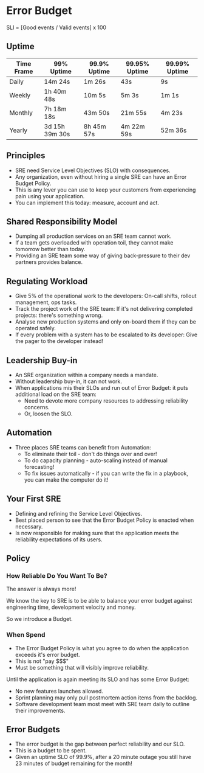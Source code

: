 # Error Budget

<!--
https://app.pluralsight.com/library/courses/allthetalks-session-41/table-of-contents
-->

SLI = [Good events / Valid events] x 100

## Uptime

| Time Frame | 99% Uptime     | 99.9% Uptime | 99.95% Uptime | 99.99% Uptime |
| ---------- | -------------- | ------------ | ------------- | ------------- |
| Daily      | 14m 24s        | 1m 26s       | 43s           | 9s            |
| Weekly     | 1h 40m 48s     | 10m 5s       | 5m 3s         | 1m 1s         |
| Monthly    | 7h 18m 18s     | 43m 50s      | 21m 55s       | 4m 23s        |
| Yearly     | 3d 15h 39m 30s | 8h 45m 57s   | 4m 22m 59s    | 52m 36s       |

## Principles

- SRE need Service Level Objectives (SLO) with consequences.
- Any organization, even without hiring a single SRE can have an Error Budget Policy.
- This is any lever you can use to keep your customers from experiencing pain using your application.
- You can implement this today: measure, account and act.

## Shared Responsibility Model

- Dumping all production services on an SRE team cannot work.
- If a team gets overloaded with operation toil, they cannot make tomorrow better than today.
- Providing an SRE team some way of giving back-pressure to their dev partners provides balance.

## Regulating Workload

- Give 5% of the operational work to the developers: On-call shifts, rollout management, ops tasks.
- Track the project work of the SRE team: If it's not delivering completed projects: there's something wrong.
- Analyse new production systems and only on-board them if they can be operated safely.
- If every problem with a system has to be escalated to its developer: Give the pager to the developer instead!

## Leadership Buy-in

- An SRE organization within a company needs a mandate.
- Without leadership buy-in, it can not work.
- When applications mis their SLOs and run out of Error Budget: it puts additional load on the SRE team:
  - Need to devote more company resources to addressing reliability concerns.
  - Or, loosen the SLO.

## Automation

- Three places SRE teams can benefit from Automation:
  - To eliminate their toil - don't do things over and over!
  - To do capacity planning - auto-scaling instead of manual forecasting!
  - To fix issues automatically - if you can write the fix in a playbook, you can make the computer do it!

## Your First SRE

- Defining and refining the Service Level Objectives.
- Best placed person to see that the Error Budget Policy is enacted when necessary.
- Is now responsible for making sure that the application meets the reliability expectations of its users.

## Policy

### How Reliable Do You Want To Be?

The answer is always more!

We know the key to SRE is to be able to balance your error budget against engineering time, development velocity and money.

So we introduce a Budget.

### When Spend

- The Error Budget Policy is what you agree to do when the application exceeds it's error budget.
- This is not "pay $$$"
- Must be something that will visibly improve reliability.

<!-- ### -->

Until the application is again meeting its SLO and has some Error Budget:

- No new features launches allowed.
- Sprint planning may only pull postmortem action items from the backlog.
- Software development team most meet with SRE team daily to outline their improvements.

## Error Budgets

- The error budget is the gap between perfect reliability and our SLO.
- This is a budget to be spent.
- Given an uptime SLO of 99.9%, after a 20 minute outage you still have 23 minutes of budget remaining for the month!
